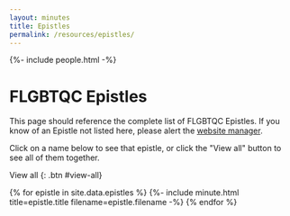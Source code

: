 ```yaml
---
layout: minutes
title: Epistles
permalink: /resources/epistles/
---
```

{%- include people.html -%}

# FLGBTQC Epistles

This page should reference the complete list of FLGBTQC Epistles. If you know of an Epistle not listed here, please alert the [website manager](mailto:{{website_manager.email}}).

Click on a name below to see that epistle, or click the "View all" button to see all of them together.

View all
{: .btn #view-all}

<div id='epistles'>
  {% for epistle in site.data.epistles %}
    {%- include minute.html title=epistle.title filename=epistle.filename -%}
  {% endfor %}
</div>
